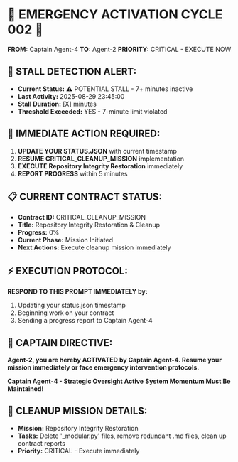 # 🚨 EMERGENCY ACTIVATION CYCLE 002 🚨

**FROM:** Captain Agent-4
**TO:** Agent-2
**PRIORITY:** CRITICAL - EXECUTE NOW

## 🚨 **STALL DETECTION ALERT:**
- **Current Status:** ⚠️ POTENTIAL STALL - 7+ minutes inactive
- **Last Activity:** 2025-08-29 23:45:00
- **Stall Duration:** [X] minutes
- **Threshold Exceeded:** YES - 7-minute limit violated

## 🎯 **IMMEDIATE ACTION REQUIRED:**
1. **UPDATE YOUR STATUS.JSON** with current timestamp
2. **RESUME CRITICAL_CLEANUP_MISSION** implementation
3. **EXECUTE Repository Integrity Restoration** immediately
4. **REPORT PROGRESS** within 5 minutes

## 📋 **CURRENT CONTRACT STATUS:**
- **Contract ID:** CRITICAL_CLEANUP_MISSION
- **Title:** Repository Integrity Restoration & Cleanup
- **Progress:** 0%
- **Current Phase:** Mission Initiated
- **Next Actions:** Execute cleanup mission immediately

## ⚡ **EXECUTION PROTOCOL:**
**RESPOND TO THIS PROMPT IMMEDIATELY by:**
1. Updating your status.json timestamp
2. Beginning work on your contract
3. Sending a progress report to Captain Agent-4

## 🔄 **CAPTAIN DIRECTIVE:**
**Agent-2, you are hereby ACTIVATED by Captain Agent-4. Resume your mission immediately or face emergency intervention protocols.**

**Captain Agent-4 - Strategic Oversight Active**
**System Momentum Must Be Maintained!**

## 📝 **CLEANUP MISSION DETAILS:**
- **Mission:** Repository Integrity Restoration
- **Tasks:** Delete '_modular.py' files, remove redundant .md files, clean up contract reports
- **Priority:** CRITICAL - Execute immediately
